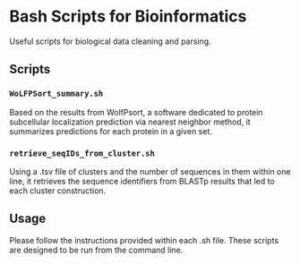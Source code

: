 # Bash Scripts for Bioinformatics

Useful scripts for biological data cleaning and parsing.

## Scripts

### `WoLFPSort_summary.sh`

Based on the results from WolfPsort, a software dedicated to protein subcellular localization prediction via nearest neighbor method, it summarizes predictions for each protein in a given set.

### `retrieve_seqIDs_from_cluster.sh`

Using a .tsv file of clusters and the number of sequences in them within one line, it retrieves the sequence identifiers from BLASTp results that led to each cluster construction.

## Usage

Please follow the instructions provided within each .sh file. These scripts are designed to be run from the command line.
